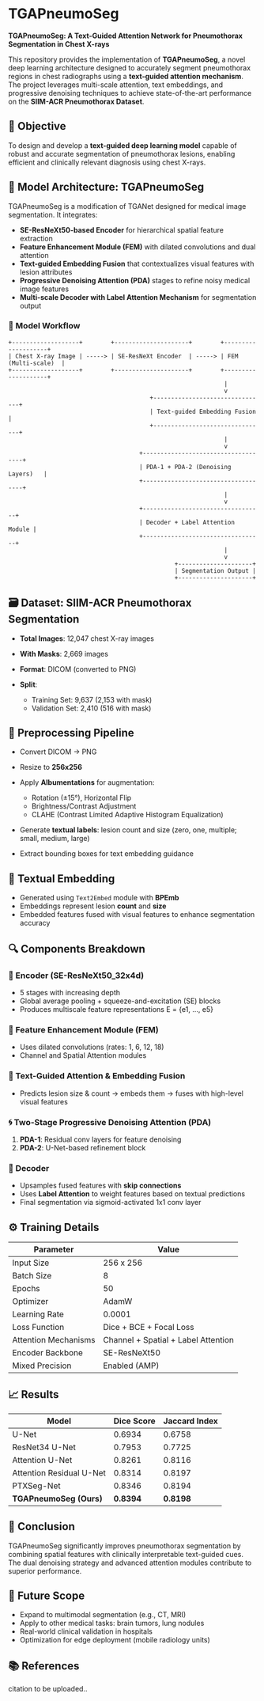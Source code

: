 # TGAPneumoSeg

**TGAPneumoSeg: A Text-Guided Attention Network for Pneumothorax Segmentation in Chest X-rays**

This repository provides the implementation of **TGAPneumoSeg**, a novel deep learning architecture designed to accurately segment pneumothorax regions in chest radiographs using a **text-guided attention mechanism**. The project leverages multi-scale attention, text embeddings, and progressive denoising techniques to achieve state-of-the-art performance on the **SIIM-ACR Pneumothorax Dataset**.

## 📌 Objective

To design and develop a **text-guided deep learning model** capable of robust and accurate segmentation of pneumothorax lesions, enabling efficient and clinically relevant diagnosis using chest X-rays.

## 🧠 Model Architecture: TGAPneumoSeg

TGAPneumoSeg is a modification of TGANet designed for medical image segmentation. It integrates:

* **SE-ResNeXt50-based Encoder** for hierarchical spatial feature extraction
* **Feature Enhancement Module (FEM)** with dilated convolutions and dual attention
* **Text-guided Embedding Fusion** that contextualizes visual features with lesion attributes
* **Progressive Denoising Attention (PDA)** stages to refine noisy medical image features
* **Multi-scale Decoder with Label Attention Mechanism** for segmentation output

### 🔁 Model Workflow

```
+-------------------+        +---------------------+        +--------------------+
| Chest X-ray Image | -----> | SE-ResNeXt Encoder  | -----> | FEM (Multi-scale)  |
+-------------------+        +---------------------+        +--------------------+
                                                             |
                                                             v
                                        +--------------------------------+
                                        | Text-guided Embedding Fusion   |
                                        +--------------------------------+
                                                             |
                                                             v
                                     +------------------------------------+
                                     | PDA-1 + PDA-2 (Denoising Layers)   |
                                     +------------------------------------+
                                                             |
                                                             v
                                     +----------------------------------+
                                     | Decoder + Label Attention Module |
                                     +----------------------------------+
                                                             |
                                                             v
                                               +---------------------+
                                               | Segmentation Output |
                                               +---------------------+
```

## 🗃 Dataset: SIIM-ACR Pneumothorax Segmentation

* **Total Images**: 12,047 chest X-ray images
* **With Masks**: 2,669 images
* **Format**: DICOM (converted to PNG)
* **Split**:

  * Training Set: 9,637 (2,153 with mask)
  * Validation Set: 2,410 (516 with mask)

## 🔧 Preprocessing Pipeline

* Convert DICOM → PNG
* Resize to **256x256**
* Apply **Albumentations** for augmentation:

  * Rotation (±15°), Horizontal Flip
  * Brightness/Contrast Adjustment
  * CLAHE (Contrast Limited Adaptive Histogram Equalization)
* Generate **textual labels**: lesion count and size (zero, one, multiple; small, medium, large)
* Extract bounding boxes for text embedding guidance

## 🧬 Textual Embedding

* Generated using `Text2Embed` module with **BPEmb**
* Embeddings represent lesion **count** and **size**
* Embedded features fused with visual features to enhance segmentation accuracy

## 🔍 Components Breakdown

### 🧩 Encoder (SE-ResNeXt50\_32x4d)

* 5 stages with increasing depth
* Global average pooling + squeeze-and-excitation (SE) blocks
* Produces multiscale feature representations E = {e1, ..., e5}

### 🎯 Feature Enhancement Module (FEM)

* Uses dilated convolutions (rates: 1, 6, 12, 18)
* Channel and Spatial Attention modules

### 🧠 Text-Guided Attention & Embedding Fusion

* Predicts lesion size & count → embeds them → fuses with high-level visual features

### 🌀 Two-Stage Progressive Denoising Attention (PDA)

1. **PDA-1**: Residual conv layers for feature denoising
2. **PDA-2**: U-Net-based refinement block

### 🧩 Decoder

* Upsamples fused features with **skip connections**
* Uses **Label Attention** to weight features based on textual predictions
* Final segmentation via sigmoid-activated 1x1 conv layer

## ⚙️ Training Details

| Parameter            | Value                               |
| -------------------- | ----------------------------------- |
| Input Size           | 256 x 256                           |
| Batch Size           | 8                                   |
| Epochs               | 50                                  |
| Optimizer            | AdamW                               |
| Learning Rate        | 0.0001                              |
| Loss Function        | Dice + BCE + Focal Loss             |
| Attention Mechanisms | Channel + Spatial + Label Attention |
| Encoder Backbone     | SE-ResNeXt50                        |
| Mixed Precision      | Enabled (AMP)                       |

## 📈 Results

| Model                    | Dice Score | Jaccard Index |
| ------------------------ | ---------- | ------------- |
| U-Net                    | 0.6934     | 0.6758        |
| ResNet34 U-Net           | 0.7953     | 0.7725        |
| Attention U-Net          | 0.8261     | 0.8116        |
| Attention Residual U-Net | 0.8314     | 0.8197        |
| PTXSeg-Net               | 0.8346     | 0.8194        |
| **TGAPneumoSeg (Ours)**  | **0.8394** | **0.8198**    |




## 📌 Conclusion

TGAPneumoSeg significantly improves pneumothorax segmentation by combining spatial features with clinically interpretable text-guided cues. The dual denoising strategy and advanced attention modules contribute to superior performance.

## 🚀 Future Scope

* Expand to multimodal segmentation (e.g., CT, MRI)
* Apply to other medical tasks: brain tumors, lung nodules
* Real-world clinical validation in hospitals
* Optimization for edge deployment (mobile radiology units)

## 📚 References

citation to be uploaded..
